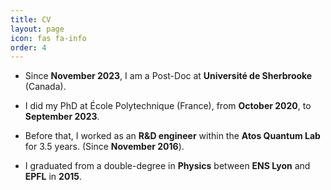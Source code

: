 ```yaml
---
title: CV
layout: page
icon: fas fa-info
order: 4
---
```


- Since **November 2023**, I am a Post-Doc at **Université de Sherbrooke** (Canada).

- I did my PhD at École Polytechnique (France), from **October 2020**, to **September 2023**.

- Before that, I worked as an **R&D engineer** within the **Atos Quantum Lab**
for 3.5 years. (Since **November 2016**).

- I graduated from a double-degree in **Physics** between **ENS Lyon** and **EPFL** in **2015**.

